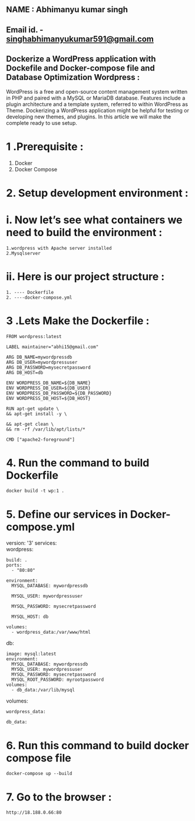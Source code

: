## NAME : Abhimanyu kumar singh
## Email id. - singhabhimanyukumar591@gmail.com

##

## Dockerize a WordPress application with Dockefile and Docker-compose file and Database Optimization Wordpress :

WordPress is a free and open-source content management system written in PHP and paired with a MySQL or MariaDB database. Features include a plugin architecture and a template system, referred to within WordPress as Theme.
Dockerizing a WordPress application might be helpful for testing or developing new themes, and plugins. In this article we will make the complete ready to use setup.

# 1 .Prerequisite : 
   1. Docker
   2. Docker Compose

# 2.  Setup development environment :
# i. Now let’s see what containers we need to build the environment :
    1.wordpress with Apache server installed
    2.Mysqlserver
# ii. Here is our project structure :
    1. ---- Dockerfile
    2. ----docker-compose.yml
   


# 3 .Lets Make the Dockerfile :
    
    FROM wordpress:latest

    LABEL maintainer="abhi15@gmail.com"

    ARG DB_NAME=mywordpressdb
    ARG DB_USER=mywordpressuser
    ARG DB_PASSWORD=mysecretpassword
    ARG DB_HOST=db

    ENV WORDPRESS_DB_NAME=${DB_NAME}
    ENV WORDPRESS_DB_USER=${DB_USER}
    ENV WORDPRESS_DB_PASSWORD=${DB_PASSWORD}
    ENV WORDPRESS_DB_HOST=${DB_HOST}

    RUN apt-get update \
    && apt-get install -y \
  
    && apt-get clean \
    && rm -rf /var/lib/apt/lists/*

    CMD ["apache2-foreground"]



# 4. Run the command to build Dockerfile
    docker build -t wp:1 .

# 5. Define our services in Docker-compose.yml
   
version: '3'
services:  
  wordpress:

    build: .
    ports:
      - "80:80"

    environment:
      MYSQL_DATABASE: mywordpressdb

      MYSQL_USER: mywordpressuser

      MYSQL_PASSWORD: mysecretpassword

      MYSQL_HOST: db

    volumes:
      - wordpress_data:/var/www/html

  db:
    
    image: mysql:latest
    environment:
      MYSQL_DATABASE: mywordpressdb
      MYSQL_USER: mywordpressuser
      MYSQL_PASSWORD: mysecretpassword
      MYSQL_ROOT_PASSWORD: myrootpassword
    volumes:
      - db_data:/var/lib/mysql

volumes:
    
    wordpress_data:

    db_data:

# 6. Run this command to build docker compose file

    docker-compose up --build
# 7. Go to the browser :

    http://18.188.0.66:80
    


